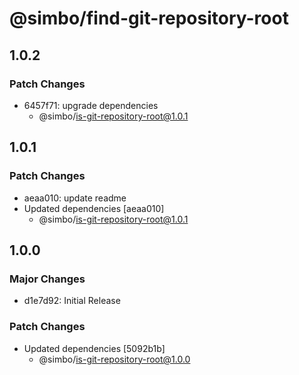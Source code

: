 # @simbo/find-git-repository-root

## 1.0.2

### Patch Changes

- 6457f71: upgrade dependencies
  - @simbo/is-git-repository-root@1.0.1

## 1.0.1

### Patch Changes

- aeaa010: update readme
- Updated dependencies [aeaa010]
  - @simbo/is-git-repository-root@1.0.1

## 1.0.0

### Major Changes

- d1e7d92: Initial Release

### Patch Changes

- Updated dependencies [5092b1b]
  - @simbo/is-git-repository-root@1.0.0
